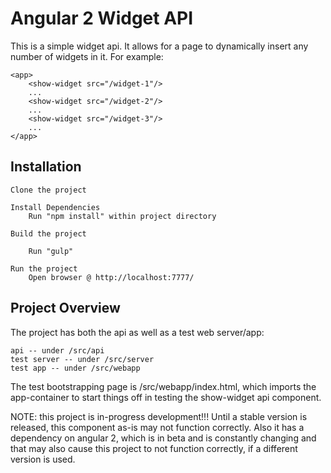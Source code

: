 # Angular 2 Widget API
This is a simple widget api.  It allows for a page to dynamically insert any number of widgets in it.  For example:
 
    <app>
        <show-widget src="/widget-1"/>
        ...
        <show-widget src="/widget-2"/>
        ...
        <show-widget src="/widget-3"/>
        ...
    </app>
    
    
## Installation

    Clone the project
    
    Install Dependencies
        Run "npm install" within project directory

    Build the project

        Run "gulp"

    Run the project
        Open browser @ http://localhost:7777/



## Project Overview

The project has both the api as well as a test web server/app:
  
    api -- under /src/api 
    test server -- under /src/server
    test app -- under /src/webapp
    
The test bootstrapping page is /src/webapp/index.html, which imports the app-container to start things off in testing
the show-widget api component.

NOTE:  this project is in-progress development!!!  Until a stable version is released, this component as-is may not
        function correctly.  Also it has a dependency on angular 2, which is in beta and is constantly changing and 
        that may also cause this project to not function correctly, if a different version is used.